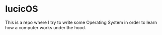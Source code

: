 # lucicOS
This is a repo where I try to write some Operating System in order to learn how a computer works under the hood.
